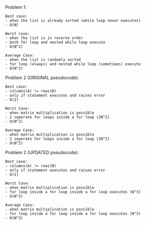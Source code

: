 Problem 1:

    Best case: 
    - when the list is already sorted (while loop never executes)
    - O(N)

    Worst case:
    - when the list is in reverse order
    - both for loop and nested while loop execute
    - O(N^2)

    Average Case: 
    - when the list is randomly sorted
    - for loop (always) and nested while loop (sometimes) execute
    - O(N^2)


Problem 2 (ORIGINAL pseudocode): 

    Best case: 
    - columns(A) != rows(B)
    - only if statement executes and raises error
    - O(1)

    Worst Case: 
    - when matrix multiplication is possible
    - 2 seperate for loops inside a for loop (2N^2)
    - O(N^2)

    Average Case: 
    - when matrix multiplication is possible
    - 2 seperate for loops inside a for loop (2N^2)
    - O(N^2)

Problem 2 (UPDATED pseudocode): 

    Best case: 
    - columns(A) != rows(B)
    - only if statement executes and raises error
    - O(1)

    Worst Case: 
    - when matrix multiplication is possible
    - for loop inside a for loop inside a for loop executes (N^3)
    - O(N^3)

    Average Case: 
    - when matrix multiplication is possible
    - for loop inside a for loop inside a for loop executes (N^3)
    - O(N^3)



